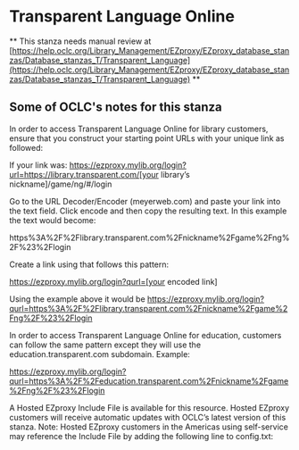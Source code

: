 # Transparent Language Online
** This stanza needs manual review at [https://help.oclc.org/Library_Management/EZproxy/EZproxy_database_stanzas/Database_stanzas_T/Transparent_Language](https://help.oclc.org/Library_Management/EZproxy/EZproxy_database_stanzas/Database_stanzas_T/Transparent_Language) **

## Some of OCLC's notes for this stanza

In order to access Transparent Language Online for library customers, ensure that you construct your starting point URLs with your unique link as followed:

If your link was: https://ezproxy.mylib.org/login?url=https://library.transparent.com/[your library&rsquo;s nickname]/game/ng/#/login

Go to the URL Decoder/Encoder (meyerweb.com)&nbsp;and paste your link into the text field. Click encode and then copy the resulting text. In this example the text would become:

https%3A%2F%2Flibrary.transparent.com%2Fnickname%2Fgame%2Fng%2F%23%2Flogin

Create a link using that follows this pattern:

https://ezproxy.mylib.org/login?qurl=[your encoded link]

Using the example above it would be https://ezproxy.mylib.org/login?qurl=https%3A%2F%2Flibrary.transparent.com%2Fnickname%2Fgame%2Fng%2F%23%2Flogin

In order to access Transparent Language Online for education, customers can follow the same pattern except they will use the education.transparent.com subdomain. Example:

https://ezproxy.mylib.org/login?qurl=https%3A%2F%2Feducation.transparent.com%2Fnickname%2Fgame%2Fng%2F%23%2Flogin

A Hosted EZproxy Include File is available for this resource. Hosted EZproxy customers will receive automatic updates with OCLC&rsquo;s latest version of this stanza. Note: Hosted EZproxy customers in the Americas using self-service may reference the Include File by adding the following line to config.txt:

&nbsp;
